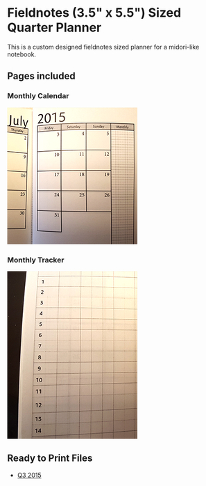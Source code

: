 # Fieldnotes (3.5" x 5.5") Sized Quarter Planner

This is a custom designed fieldnotes sized planner for a midori-like notebook.

## Pages included

### Monthly Calendar

![monthly calendar](https://github.com/RussTheAerialist/designs/raw/master/midori/fieldnote/weekly/images/weekly_month_calendar.png)

### Monthly Tracker

![monthly tracker](https://github.com/RussTheAerialist/designs/raw/master/midori/fieldnote/weekly/images/weekly_month_tracker.png)

## Ready to Print Files

* [Q3 2015](https://github.com/RussTheAerialist/designs/raw/master/midori/fieldnote/weekly/weekly-2015-q3.pdf)
